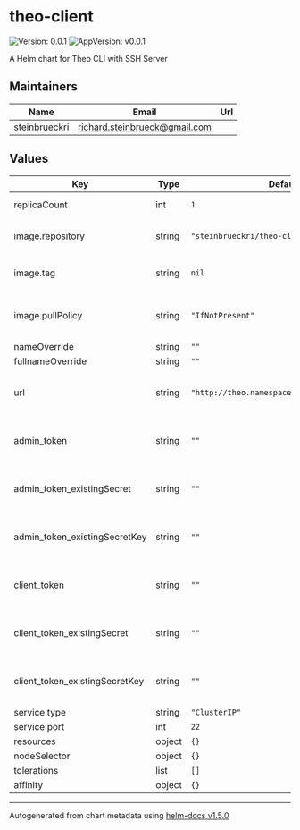 # theo-client

![Version: 0.0.1](https://img.shields.io/badge/Version-0.0.1-informational?style=flat-square) ![AppVersion: v0.0.1](https://img.shields.io/badge/AppVersion-v0.0.1-informational?style=flat-square)

A Helm chart for Theo CLI with SSH Server

## Maintainers

| Name | Email | Url |
| ---- | ------ | --- |
| steinbrueckri | richard.steinbrueck@gmail.com |  |

## Values

| Key | Type | Default | Description |
|-----|------|---------|-------------|
| replicaCount | int | `1` | Number of pods |
| image.repository | string | `"steinbrueckri/theo-client"` | Name of the container repository |
| image.tag | string | `nil` | Version of the container |
| image.pullPolicy | string | `"IfNotPresent"` | value can be Always, Never, IfNotPresent. |
| nameOverride | string | `""` |  |
| fullnameOverride | string | `""` |  |
| url | string | `"http://theo.namespace.svc.cluster.local"` | The URL of the theo instance to connect |
| admin_token | string | `""` | - **For test only, dont use in production.** |
| admin_token_existingSecret | string | `""` | if set admin_token will be ignored. |
| admin_token_existingSecretKey | string | `""` | if set admin_token will be ignored. |
| client_token | string | `""` | **For test only, dont use in production.** |
| client_token_existingSecret | string | `""` | if set client_token will be ignored. |
| client_token_existingSecretKey | string | `""` | if set client_token will be ignored. |
| service.type | string | `"ClusterIP"` |  |
| service.port | int | `22` |  |
| resources | object | `{}` |  |
| nodeSelector | object | `{}` |  |
| tolerations | list | `[]` |  |
| affinity | object | `{}` |  |

----------------------------------------------
Autogenerated from chart metadata using [helm-docs v1.5.0](https://github.com/norwoodj/helm-docs/releases/v1.5.0)
